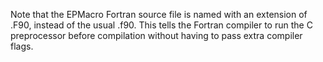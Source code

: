 Note that the EPMacro Fortran source file is named with an extension of .F90, instead of the usual .f90.  This tells the Fortran compiler to run the C preprocessor before compilation without having to pass extra compiler flags.
